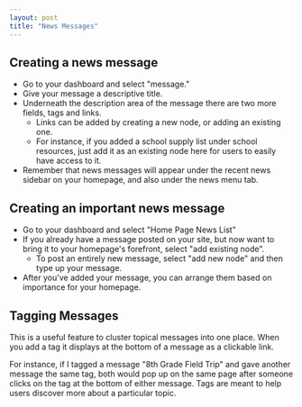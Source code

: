 ```yaml
---
layout: post
title: "News Messages"
---
```


## Creating a news message

- Go to your dashboard and select "message."
- Give your message a descriptive title.
- Underneath the description area of the message there are two more fields, tags and links.
  - Links can be added by creating a new node, or adding an existing one.
  - For instance, if you added a school supply list under school resources, just add it as an existing node here for users to easily have access to it. 
- Remember that news messages will appear under the recent news sidebar on your homepage, and also under the news menu tab.

## Creating an important news message

- Go to your dashboard and select "Home Page News List"
- If you already have a message posted on your site, but now want to bring it to your homepage's forefront, select "add existing node". 
  - To post an entirely new message, select "add new node" and then type up your message.
- After you've added your message, you can arrange them based on importance for your homepage. 

## Tagging Messages

This is a useful feature to cluster topical messages into one place. When you add a tag it displays at the bottom of a message as a clickable link. 

For instance, if I tagged a message "8th Grade Field Trip" and gave another message the same tag, both would pop up on the same page after someone clicks on the tag at the bottom of either message. Tags are meant to help users discover more about a particular topic. 
